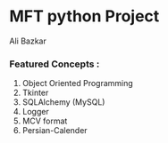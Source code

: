 # MFT python Project
Ali Bazkar

### Featured Concepts :
1. Object Oriented Programming
2. Tkinter
3. SQLAlchemy (MySQL)
4. Logger
5. MCV format
6. Persian-Calender
